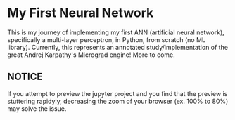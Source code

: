 # My First Neural Network
 This is my journey of implementing my first ANN (artificial neural network), specifically a multi-layer perceptron, in Python, from scratch (no ML library). Currently, this represents an annotated study/implementation of the great Andrej Karpathy's Micrograd engine! More to come.

## NOTICE
If you attempt to preview the jupyter project and you find that the preview is stuttering rapidyly, decreasing the zoom of your browser (ex. 100% to 80%) may solve the issue.
